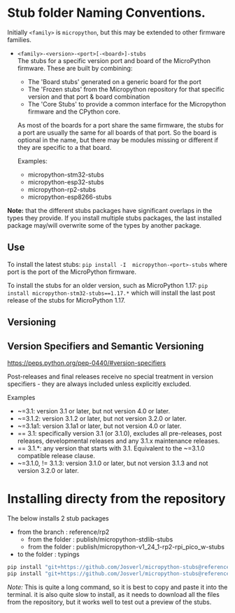 # Stub folder Naming Conventions.
<!-- Origin: publish/readme.md -->

Initially `<family>` is `micropython`, but this may be extended to other firmware families.

 * `<family>-<version>-<port>[-<board>]-stubs`  
    The stubs for a specific version port and board of the MicroPython firmware.
    These are built by combining:
     * The 'Board stubs' generated on a generic board for the port 
     * The 'Frozen stubs' from the Micropython repository for that specific version and that port & board combination
     * The 'Core Stubs' to provide a common interface for the Micropython firmware and the CPython core.
    
    As most of the boards for a port share the same firmware, the stubs for a port are usually the same for all boards of that port. So the board is optional in the name, but there may be modules missing or different if they are specific to a that board.  

    Examples:
      - micropython-stm32-stubs
      - micropython-esp32-stubs
      - micropython-rp2-stubs
      - micropython-esp8266-stubs

**Note:** that the different stubs packages have significant overlaps in the types they provide.
If you install multiple stubs packages, the last installed package may/will overwrite some of the types by another package.


## Use

To install the latest stubs:
`pip install -I  micropython-<port>-stubs` where port is the port of the MicroPython firmware.

To install the stubs for an older version, such as MicroPython 1.17:
`pip install micropython-stm32-stubs==1.17.*` which will install the last post release of the stubs for MicroPython 1.17.


## Versioning 


## Version Specifiers and Semantic Versioning

https://peps.python.org/pep-0440/#version-specifiers

Post-releases and final releases receive no special treatment in version specifiers - they are always included unless explicitly excluded.

Examples
 - ~=3.1: version 3.1 or later, but not version 4.0 or later.
 - ~=3.1.2: version 3.1.2 or later, but not version 3.2.0 or later.
 - ~=3.1a1: version 3.1a1 or later, but not version 4.0 or later.
 - == 3.1: specifically version 3.1 (or 3.1.0), excludes all pre-releases, post releases, developmental releases and any 3.1.x maintenance releases.
 - == 3.1.*: any version that starts with 3.1. Equivalent to the ~=3.1.0 compatible release clause.
 - ~=3.1.0, != 3.1.3: version 3.1.0 or later, but not version 3.1.3 and not version 3.2.0 or later.


# Installing directy from the repository

The below installs 2 stub packages 
 - from the branch : reference/rp2
    - from the folder : publish/micropython-stdlib-stubs
    - from the folder : publish/micropython-v1_24_1-rp2-rpi_pico_w-stubs
 - to the folder : typings

```bash
pip install "git+https://github.com/Josverl/micropython-stubs@reference/rp2#subdirectory=publish/micropython-stdlib-stubs" --target typings
pip install "git+https://github.com/Josverl/micropython-stubs@reference/rp2#subdirectory=publish/micropython-v1_24_1-rp2-rpi_pico_w-stubs" --target typings
```

*Note:* This is quite a long command, so it is best to copy and paste it into the terminal.
it is also quite slow to install, as it needs to download all the files from the repository, 
but it works well to test out a preview of the stubs.
